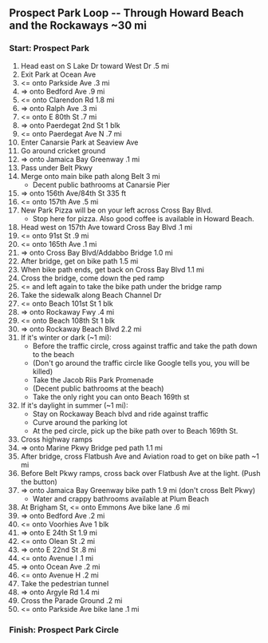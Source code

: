 
## Prospect Park Loop -- Through Howard Beach and the Rockaways ~30 mi

[//]: # (Apparently Google cannot create a map that works for this whole route)
[//]: # (Here is the map for the 1st half of the ride: https://goo.gl/maps/Jvgaezpktp1TB2x2A )
[//]: # (Here is the map for the 2nd half of the ride: https://goo.gl/maps/xL7a3EV9Z2QMaMhj7 )

### Start: Prospect Park

1. Head east on S Lake Dr toward West Dr .5 mi
2. Exit Park at Ocean Ave
3. <= onto Parkside Ave .3 mi
4. => onto Bedford Ave .9 mi
5. <= onto Clarendon Rd 1.8 mi
6. => onto Ralph Ave .3 mi
7. <= onto E 80th St .7 mi
8. => onto Paerdegat 2nd St 1 blk
9. <= onto Paerdegat Ave N .7 mi
10. Enter Canarsie Park at Seaview Ave
11. Go around cricket ground
12. => onto Jamaica Bay Greenway .1 mi
13. Pass under Belt Pkwy
14. Merge onto main bike path along Belt 3 mi
	* Decent public bathrooms at Canarsie Pier
15. => onto 156th Ave/84th St 335 ft
16. <= onto 157th Ave .5 mi
17. New Park Pizza will be on your left across Cross Bay Blvd.
	* Stop here for pizza. Also good coffee is available in Howard Beach.
18. Head west on 157th Ave toward Cross Bay Blvd .1 mi
19. <= onto 91st St .9 mi
20. <= onto 165th Ave .1 mi
21. => onto Cross Bay Blvd/Addabbo Bridge 1.0 mi
22. After bridge, get on bike path 1.5 mi
23. When bike path ends, get back on Cross Bay Blvd 1.1 mi
24. Cross the bridge, come down the ped ramp
25. <= and left again to take the bike path under the bridge ramp
26. Take the sidewalk along Beach Channel Dr
27. <= onto Beach 101st St 1 blk
28. => onto Rockaway Fwy .4 mi
29. <= onto Beach 108th St 1 blk
30. => onto Rockaway Beach Blvd 2.2 mi
31. If it's winter or dark (~1 mi): 
	* Before the traffic circle, cross against traffic and take the path down to the beach 
	* (Don't go around the traffic circle like Google tells you, you will be killed)
	* Take the Jacob Riis Park Promenade 
	* (Decent public bathrooms at the beach)
	* Take the only right you can onto Beach 169th st
32. If it's daylight in summer (~1 mi): 
	* Stay on Rockaway Beach blvd and ride against traffic 
	* Curve around the parking lot
	* At the ped circle, pick up the bike path over to Beach 169th St.
33. Cross highway ramps
34. => onto Marine Pkwy Bridge ped path 1.1 mi
35. After bridge, cross Flatbush Ave and Aviation road to get on bike path ~1 mi
36. Before Belt Pkwy ramps, cross back over Flatbush Ave at the light. (Push the button)
37. => onto Jamaica Bay Greenway bike path 1.9 mi (don't cross Belt Pkwy)
	* Water and crappy bathrooms available at Plum Beach
38. At Brigham St, <= onto Emmons Ave bike lane .6 mi
39. => onto Bedford Ave .2 mi
40. <= onto Voorhies Ave 1 blk
41. => onto E 24th St 1.9 mi
42. <= onto Olean St .2 mi
43. => onto E 22nd St .8 mi
44. <= onto Avenue I .1 mi
45. => onto Ocean Ave .2 mi
46. <= onto Avenue H .2 mi
47. Take the pedestrian tunnel
48. => onto Argyle Rd 1.4 mi
49. Cross the Parade Ground .2 mi
50. <= onto Parkside Ave bike lane .1 mi

### Finish: Prospect Park Circle





